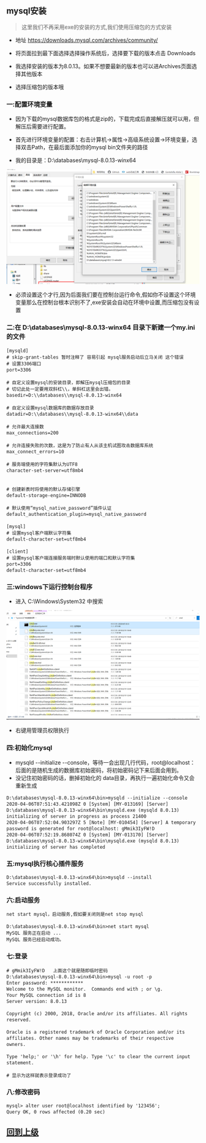 

## mysql安装

> 这里我们不再采用exe的安装的方式,我们使用压缩包的方式安装

+ 地址 https://downloads.mysql.com/archives/community/


+ 将页面拉到最下面选择选择操作系统后，选择要下载的版本点击 Downloads

+ 我选择安装的版本为8.0.13。如果不想要最新的版本也可以进Archives页面选择其他版本

+ 选择压缩包的版本哦


### 一:配置环境变量

+ 因为下载的mysql数据库包的格式是zip的，下载完成后直接解压就可以用，但解压后需要进行配置。

+ 首先进行环境变量的配置：右击计算机->属性->高级系统设置->环境变量，选择双击Path，在最后面添加你的mysql bin文件夹的路径 

+ 我的目录是：D:\databases\mysql-8.0.13-winx64

![环境变量mysql](img/环境变量mysql.png)

+ 必须设置这个才行,因为后面我们要在控制台运行命令,假如你不设置这个环境变量那么在控制台根本识别不了,exe安装会自动在环境中设置,而压缩包没有设置

###  二:在 D:\databases\mysql-8.0.13-winx64 目录下新建一个my.ini的文件

```
[mysqld]
# skip-grant-tables 暂时注释了 容易引起 mysql服务启动后立马关闭 这个错误
# 设置3306端口
port=3306

# 自定义设置mysql的安装目录，即解压mysql压缩包的目录
# 切记此处一定要用双斜杠\\，单斜杠这里会出错。
basedir=D:\\databases\\mysql-8.0.13-winx64

# 自定义设置mysql数据库的数据存放目录
datadir=D:\\databases\\mysql-8.0.13-winx64\\data

# 允许最大连接数
max_connections=200

# 允许连接失败的次数，这是为了防止有人从该主机试图攻击数据库系统
max_connect_errors=10

# 服务端使用的字符集默认为UTF8
character-set-server=utf8mb4


# 创建新表时将使用的默认存储引擎
default-storage-engine=INNODB

# 默认使用“mysql_native_password”插件认证
default_authentication_plugin=mysql_native_password

[mysql]
# 设置mysql客户端默认字符集
default-character-set=utf8mb4

[client]
# 设置mysql客户端连接服务端时默认使用的端口和默认字符集
port=3306
default-character-set=utf8mb4
```

### 三:windows下运行控制台程序

+ 进入 C:\Windows\System32 中搜索 

![搜索 CMD](img/findCMD.png)

+ 右键用管理员权限执行

### 四:初始化mysql

+ mysqld --initialize --console，等待一会出现几行代码，root@localhost：后面的是随机生成的数据库初始密码，将初始密码记下来后面会用到。
+ 没记住初始密码的话，删掉初始化的 data目录，再执行一遍初始化命令又会重新生成

```
D:\databases\mysql-8.0.13-winx64\bin>mysqld --initialize --console
2020-04-06T07:51:43.421098Z 0 [System] [MY-013169] [Server] D:\databases\mysql-8.0.13-winx64\bin\mysqld.exe (mysqld 8.0.13) initializing of server in progress as process 21400
2020-04-06T07:52:04.903297Z 5 [Note] [MY-010454] [Server] A temporary password is generated for root@localhost: gMmik3IyFW!D
2020-04-06T07:52:19.868074Z 0 [System] [MY-013170] [Server] D:\databases\mysql-8.0.13-winx64\bin\mysqld.exe (mysqld 8.0.13) initializing of server has completed
```

### 五:mysql执行核心插件服务

```
D:\databases\mysql-8.0.13-winx64\bin>mysqld --install
Service successfully installed.
```

### 六:启动服务

```
net start mysql，启动服务,假如要关闭则是net stop mysql

D:\databases\mysql-8.0.13-winx64\bin>net start mysql
MySQL 服务正在启动 ...
MySQL 服务已经启动成功。

```


### 七:登录

```
# gMmik3IyFW!D   上面这个就是随即临时密码
D:\databases\mysql-8.0.13-winx64\bin>mysql -u root -p
Enter password: ************
Welcome to the MySQL monitor.  Commands end with ; or \g.
Your MySQL connection id is 8
Server version: 8.0.13

Copyright (c) 2000, 2018, Oracle and/or its affiliates. All rights reserved.

Oracle is a registered trademark of Oracle Corporation and/or its
affiliates. Other names may be trademarks of their respective
owners.

Type 'help;' or '\h' for help. Type '\c' to clear the current input statement.

# 显示为这样就表示登录成功了

```


### 八:修改密码

```
mysql> alter user root@localhost identified by '123456';
Query OK, 0 rows affected (0.20 sec)
```













## [回到上级](./index.md)